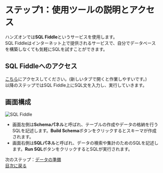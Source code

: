 # ステップ1：使用ツールの説明とアクセス
ハンズオンでは**SQL Fiddle**というサービスを使用します。  
SQL Fiddleはインターネット上で提供されるサービスで、自分でデータベースを構築しなくても気軽にSQLを試すことができます。

## SQL Fiddleへのアクセス
[こちら](http://sqlfiddle.com/)にアクセスしてください。(新しいタブで開くと作業しやすいです。)  
以降のステップではSQL Fiddle上にSQL文を入力し、実行していきます。  

## 画面構成
![SQL Fiddle](https://user-images.githubusercontent.com/22129880/92338359-da145300-f0ea-11ea-86cf-d8213cd7b5fe.png)
- 画面左側は**Schemaパネル**と呼ばれ、テーブルの作成やデータの格納を行うSQLを記述します。**Build Schema**ボタンをクリックするとスキーマが作成されます。
- 画面右側は**SQLパネル**と呼ばれ、データの検索や集計のためのSQLを記述します。**Run SQL**ボタンをクリックするとSQLが実行されます。

次のステップ：[データの準備](002-data-preparation.md)  
[目次に戻る](README.md)

